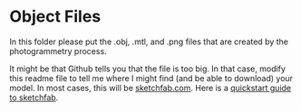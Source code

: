 # Object Files

In this folder please put the .obj, .mtl, and .png files that are created by the photogrammetry process.

It might be that Github tells you that the file is too big. In that case, modify this readme file to tell me where I might find (and be able to download) your model. In most cases, this will be [sketchfab.com](http://sketchfab.com). Here is a [quickstart guide to sketchfab](https://help.sketchfab.com/hc/en-us/articles/203994889-Quick-Start-Guide).
